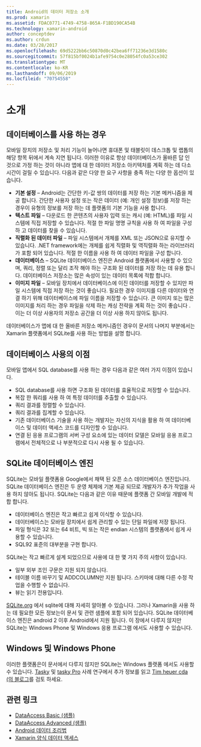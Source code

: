 ```yaml
---
title: Android의 데이터 저장소 소개
ms.prod: xamarin
ms.assetid: FDAC0771-4749-4758-865A-F1BD190CA54B
ms.technology: xamarin-android
author: conceptdev
ms.author: crdun
ms.date: 03/28/2017
ms.openlocfilehash: 69d5222bb6c50870d0c42bea6ff71236e3d1580c
ms.sourcegitcommit: 57f815bf0024b1afe9754c0e28054fc0a53ce302
ms.translationtype: MT
ms.contentlocale: ko-KR
ms.lasthandoff: 09/06/2019
ms.locfileid: "70754558"
---
```

# <a name="introduction"></a>소개

## <a name="when-to-use-a-database"></a>데이터베이스를 사용 하는 경우

모바일 장치의 저장소 및 처리 기능이 늘어나면 휴대폰 및 태블릿이 데스크톱 및 랩톱의 해당 항목 뒤에서 계속 지연 됩니다. 이러한 이유로 항상 데이터베이스가 올바른 답 인 것으로 가정 하는 것이 아니라 앱에 대 한 데이터 저장소 아키텍처를 계획 하는 데 다소 시간이 걸릴 수 있습니다. 다음과 같은 다양 한 요구 사항을 충족 하는 다양 한 옵션이 있습니다.

- **기본 설정** – Android는 간단한 키-값 쌍의 데이터를 저장 하는 기본 메커니즘을 제공 합니다. 간단한 사용자 설정 또는 작은 데이터 (예: 개인 설정 정보)를 저장 하는 경우이 유형의 정보를 저장 하는 데 플랫폼의 기본 기능을 사용 합니다.
- **텍스트 파일** – 다운로드 한 콘텐츠의 사용자 입력 또는 캐시 (예: HTML)를 파일 시스템에 직접 저장할 수 있습니다. 적절 한 파일 명명 규칙을 사용 하 여 파일을 구성 하 고 데이터를 찾을 수 있습니다.
- **직렬화 된 데이터 파일** – 파일 시스템에서 개체를 XML 또는 JSON으로 유지할 수 있습니다. .NET framework에는 개체를 쉽게 직렬화 및 역직렬화 하는 라이브러리가 포함 되어 있습니다. 적절 한 이름을 사용 하 여 데이터 파일을 구성 합니다.
- **데이터베이스** – SQLite 데이터베이스 엔진은 Android 플랫폼에서 사용할 수 있으며, 쿼리, 정렬 또는 달리 조작 해야 하는 구조화 된 데이터를 저장 하는 데 유용 합니다. 데이터베이스 저장소는 많은 속성이 있는 데이터 목록에 적합 합니다.
- **이미지 파일** – 모바일 장치에서 데이터베이스에 이진 데이터를 저장할 수 있지만 파일 시스템에 직접 저장 하는 것이 좋습니다. 필요한 경우 이미지를 다른 데이터와 연결 하기 위해 데이터베이스에 파일 이름을 저장할 수 있습니다. 큰 이미지 또는 많은 이미지를 처리 하는 경우 파일을 삭제 하는 캐싱 전략을 계획 하는 것이 좋습니다 .이는 더 이상 사용자의 저장소 공간을 더 이상 사용 하지 않아도 됩니다.

데이터베이스가 앱에 대 한 올바른 저장소 메커니즘인 경우이 문서의 나머지 부분에서는 Xamarin 플랫폼에서 SQLite를 사용 하는 방법을 설명 합니다.

## <a name="advantages-of-using-a-database"></a>데이터베이스 사용의 이점

모바일 앱에서 SQL database를 사용 하는 경우 다음과 같은 여러 가지 이점이 있습니다.

- SQL database를 사용 하면 구조화 된 데이터를 효율적으로 저장할 수 있습니다.
- 복잡 한 쿼리를 사용 하 여 특정 데이터를 추출할 수 있습니다.
- 쿼리 결과를 정렬할 수 있습니다.
- 쿼리 결과를 집계할 수 있습니다.
- 기존 데이터베이스 기술을 사용 하는 개발자는 자신의 지식을 활용 하 여 데이터베이스 및 데이터 액세스 코드를 디자인할 수 있습니다.
- 연결 된 응용 프로그램의 서버 구성 요소에 있는 데이터 모델은 모바일 응용 프로그램에서 전체적으로 나 부분적으로 다시 사용 될 수 있습니다.

## <a name="sqlite-database-engine"></a>SQLite 데이터베이스 엔진

SQLite는 모바일 플랫폼용 Google에서 채택 된 오픈 소스 데이터베이스 엔진입니다. SQLite 데이터베이스 엔진은 두 운영 체제에 기본 제공 되므로 개발자가 추가 작업을 사용 하지 않아도 됩니다. SQLite는 다음과 같은 이유 때문에 플랫폼 간 모바일 개발에 적합 합니다.

- 데이터베이스 엔진은 작고 빠르고 쉽게 이식할 수 있습니다.
- 데이터베이스는 모바일 장치에서 쉽게 관리할 수 있는 단일 파일에 저장 됩니다.
- 파일 형식은 32 또는 64 비트, 빅 또는 작은 endian 시스템의 플랫폼에서 쉽게 사용할 수 있습니다.
- SQL92 표준의 대부분을 구현 합니다.

SQLite는 작고 빠르게 설계 되었으므로 사용에 대 한 몇 가지 주의 사항이 있습니다.

- 일부 외부 조인 구문은 지원 되지 않습니다.
- 테이블 이름 바꾸기 및 ADDCOLUMN만 지원 됩니다. 스키마에 대해 다른 수정 작업을 수행할 수 없습니다.
- 뷰는 읽기 전용입니다.

[SQLite.org](http://SQLite.org) 에서 sqlite에 대해 자세히 알아볼 수 있습니다. 그러나 Xamarin을 사용 하는 데 필요한 모든 정보는이 문서 및 관련 샘플에 포함 되어 있습니다. SQLite 데이터베이스 엔진은 android 2 이후 Android에서 지원 됩니다.
이 장에서 다루지 않지만 SQLite는 Windows Phone 및 Windows 응용 프로그램 에서도 사용할 수 있습니다.

## <a name="windows-and-windows-phone"></a>Windows 및 Windows Phone

이러한 플랫폼은이 문서에서 다루지 않지만 SQLite는 Windows 플랫폼 에서도 사용할 수 있습니다.
[Tasky](~/cross-platform/app-fundamentals/building-cross-platform-applications/case-study-tasky.md) 및 [tasky Pro](~/cross-platform/app-fundamentals/building-cross-platform-applications/case-study-tasky.md) 사례 연구에서 추가 정보를 읽고 [Tim heuer cda (의 블로그](http://timheuer.com/blog/archive/2012/06/28/seeding-your-metro-style-app-with-sqlite-database.aspx)를 검토 하세요.

## <a name="related-links"></a>관련 링크

- [DataAccess Basic (샘플)](https://github.com/xamarin/mobile-samples/tree/master/DataAccess/Basic)
- [DataAccess Advanced (샘플)](https://github.com/xamarin/mobile-samples/tree/master/DataAccess/Advanced)
- [Android 데이터 조리법](https://github.com/xamarin/recipes/tree/master/Recipes/android/data)
- [Xamarin 양식 데이터 액세스](~/xamarin-forms/data-cloud/data/databases.md)
